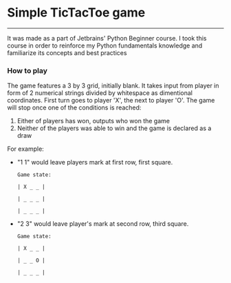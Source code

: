 # Simple TicTacToe game

---

It was made as a part of Jetbrains' Python Beginner course. I took this course in order to reinforce my Python fundamentals knowledge and familiarize its concepts and best practices

### How to play

The game features a 3 by 3 grid, initially blank. It takes input from player in form of 2 numerical strings divided by whitespace as dimentional coordinates.
First turn goes to player 'X', the next to player 'O'. The game will stop once one of the conditions is reached:
1. Either of players has won, outputs who won the game
2. Neither of the players was able to win and the game is declared as a draw

For example:
- "1 1" would leave players mark at first row, first square.

      Game state:

      | X _ _ |

      | _ _ _ |

      | _ _ _ |


- "2 3" would leave player's mark at second row, third square.

      Game state:

      | X _ _ |

      | _ _ O |

      | _ _ _ |

